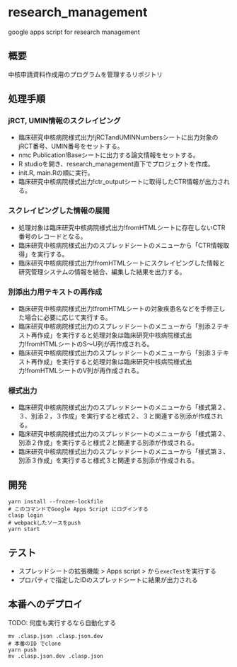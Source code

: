 # research_management
google apps script for research management

## 概要

中核申請資料作成用のプログラムを管理するリポジトリ

## 処理手順
### jRCT, UMIN情報のスクレイピング
- 臨床研究中核病院様式出力!jRCTandUMINNumbersシートに出力対象のjRCT番号、UMIN番号をセットする。
- nmc Publication!Baseシートに出力する論文情報をセットする。
- R studioを開き、research_management直下でプロジェクトを作成。
- init.R, main.Rの順に実行。
- 臨床研究中核病院様式出力!ctr_outputシートに取得したCTR情報が出力される。
### スクレイピングした情報の展開
- 処理対象は臨床研究中核病院様式出力!fromHTMLシートに存在しないCTR番号のレコードとなる。
- 臨床研究中核病院様式出力のスプレッドシートのメニューから「CTR情報取得」を実行する。
- 臨床研究中核病院様式出力!fromHTMLシートにスクレイピングした情報と研究管理システムの情報を結合、編集した結果を出力する。
### 別添出力用テキストの再作成
- 臨床研究中核病院様式出力!fromHTMLシートの対象疾患名などを手修正した場合に必要に応じて実行する。
- 臨床研究中核病院様式出力のスプレッドシートのメニューから「別添２テキスト再作成」を実行すると処理対象は臨床研究中核病院様式出力!fromHTMLシートのS～U列が再作成される。
- 臨床研究中核病院様式出力のスプレッドシートのメニューから「別添３テキスト再作成」を実行すると処理対象は臨床研究中核病院様式出力!fromHTMLシートのV列が再作成される。
### 様式出力
- 臨床研究中核病院様式出力のスプレッドシートのメニューから「様式第２、３、別添２，３作成」を実行すると様式２、３と関連する別添が作成される。
- 臨床研究中核病院様式出力のスプレッドシートのメニューから「様式第２、別添２作成」を実行すると様式２と関連する別添が作成される。
- 臨床研究中核病院様式出力のスプレッドシートのメニューから「様式第３、別添３作成」を実行すると様式３と関連する別添が作成される。
## 開発

```
yarn install --frozen-lockfile
# このコマンドでGoogle Apps Script にログインする
clasp login
# webpackしたソースをpush
yarn start
```

## テスト
- スプレッドシートの拡張機能 > Apps script > から`execTest`を実行する
- プロパティで指定したIDのスプレッドシートに結果が出力される

## 本番へのデプロイ

TODO: 何度も実行するなら自動化する

```
mv .clasp.json .clasp.json.dev
# 本番のID でclone
yarn push
mv .clasp.json.dev .clasp.json
```
